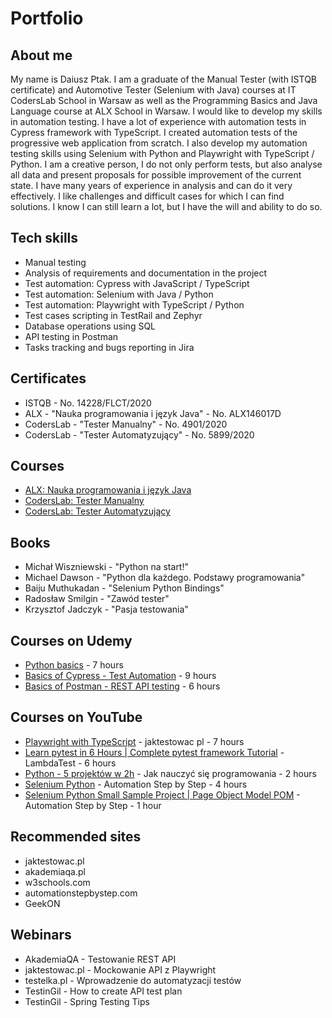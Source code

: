 # Portfolio
## About me
My name is Daiusz Ptak. I am a graduate of the Manual Tester (with ISTQB certificate) and Automotive Tester (Selenium with Java) courses at IT CodersLab School in Warsaw as well as the Programming Basics and Java Language course at ALX School in Warsaw. I would like to develop my skills in automation testing. I have a lot of experience with automation tests in Cypress framework with TypeScript. I created automation tests of the progressive web application from scratch. I also develop my automation testing skills using Selenium with Python and Playwright with TypeScript / Python. I am a creative person, I do not only perform tests, but also analyse all data and present proposals for possible improvement of the current state. I have many years of experience in analysis and can do it very effectively. I like challenges and difficult cases for which I can find solutions. I know I can still learn a lot, but I have the will and ability to do so.
## Tech skills
  - Manual testing
  - Analysis of requirements and documentation in the project
  - Test automation: Cypress with JavaScript / TypeScript
  - Test automation: Selenium with Java / Python
  - Test automation: Playwright with TypeScript / Python
  - Test cases scripting in TestRail and Zephyr
  - Database operations using SQL
  - API testing in Postman
  - Tasks tracking and bugs reporting in Jira
## Certificates
  - ISTQB - No. 14228/FLCT/2020
  - ALX - "Nauka programowania i język Java" - No. ALX146017D
  - CodersLab - "Tester Manualny" - No. 4901/2020
  - CodersLab - "Tester Automatyzujący" - No. 5899/2020
## Courses
  - [ALX: Nauka programowania i język Java](https://www.alx.pl/pl/prog-java-intro/)
  - [CodersLab: Tester Manualny](https://coderslab.pl/pl/tester-manualny)
  - [CodersLab: Tester Automatyzujący](https://coderslab.pl/pl/tester-automatyzujacy)
## Books
  - Michał Wiszniewski - "Python na start!"
  - Michael Dawson - "Python dla każdego. Podstawy programowania"
  - Baiju Muthukadan - "Selenium Python Bindings"
  - Radosław Smilgin - "Zawód tester"
  - Krzysztof Jadczyk - "Pasja testowania"
## Courses on Udemy
  - [Python basics](https://www.udemy.com/course/python-dla-poczatkujacych/) - 7 hours
  - [Basics of Cypress - Test Automation](https://www.udemy.com/course/cypress-od-podstaw/) - 9 hours
  - [Basics of Postman - REST API testing](https://www.udemy.com/course/postman-od-podstaw-testowanie-rest-api/) - 6 hours
## Courses on YouTube
  - [Playwright with TypeScript](https://www.youtube.com/watch?v=JqEp2cjnzAo&list=PLfKhn9AcZ-cD2TCB__K7NP5XARaCzZYn7) - jaktestowac pl - 7 hours
  - [Learn pytest in 6 Hours | Complete pytest framework Tutorial](https://www.youtube.com/watch?v=KZstMSOHIvQ) - LambdaTest - 6 hours
  - [Python - 5 projektów w 2h](https://www.youtube.com/watch?v=EFaPsPwPJAY) - Jak nauczyć się programowania - 2 hours
  - [Selenium Python](https://www.youtube.com/watch?v=H9HUVSA_78U&list=PLhW3qG5bs-L9JjtXx-adxWdbjaxeRhi7h&index=32) - Automation Step by Step - 4 hours
  - [Selenium Python Small Sample Project | Page Object Model POM](https://www.youtube.com/watch?v=BURK7wMcCwU&list=PLhW3qG5bs-L9JjtXx-adxWdbjaxeRhi7h&index=12) - Automation Step by Step - 1 hour
## Recommended sites
  - jaktestowac.pl
  - akademiaqa.pl
  - w3schools.com
  - automationstepbystep.com
  - GeekON
## Webinars
  - AkademiaQA - Testowanie REST API
  - jaktestowac.pl - Mockowanie API z Playwright
  - testelka.pl - Wprowadzenie do automatyzacji testów
  - TestinGil - How to create API test plan
  - TestinGil - Spring Testing Tips
